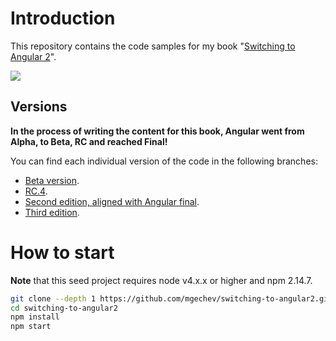 # Introduction

This repository contains the code samples for my book "[Switching to Angular 2](https://www.packtpub.com/web-development/switching-angular-2)".

[![](https://raw.githubusercontent.com/mgechev/switching-to-angular2/master/img/book-ed1.jpg)](https://www.packtpub.com/web-development/switching-angular-2)

## Versions

**In the process of writing the content for this book, Angular went from Alpha, to Beta, RC and reached Final!**

You can find each individual version of the code in the following branches:

- [Beta version](https://github.com/mgechev/switching-to-angular2/tree/beta).
- [RC.4](https://github.com/mgechev/switching-to-angular2/tree/rc.4).
- [Second edition, aligned with Angular final](https://github.com/mgechev/switching-to-angular2/tree/final).
- [Third edition](https://github.com/mgechev/switching-to-angular).

# How to start

**Note** that this seed project requires node v4.x.x or higher and npm 2.14.7.

```bash
git clone --depth 1 https://github.com/mgechev/switching-to-angular2.git
cd switching-to-angular2
npm install
npm start
```

